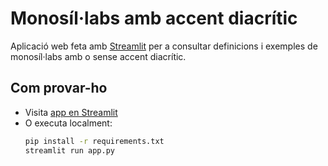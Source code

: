 # Monosíl·labs amb accent diacrític

Aplicació web feta amb [Streamlit](https://streamlit.io) per a consultar 
definicions i exemples de monosíl·labs amb o sense accent diacrític.

## Com provar-ho
- Visita [app en Streamlit](https://monosillabs-diacritics.streamlit.app)
- O executa localment:
  ```bash
  pip install -r requirements.txt
  streamlit run app.py
```
